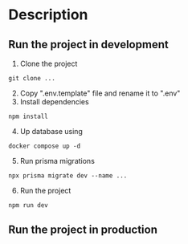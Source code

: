 # Description

## Run the project in development

1. Clone the project

```
git clone ...
```

2. Copy ".env.template" file and rename it to ".env"
3. Install dependencies

```
npm install
```

4. Up database using

```
docker compose up -d
```

5. Run prisma migrations

```
npx prisma migrate dev --name ...
```

6. Run the project

```
npm run dev
```

## Run the project in production
